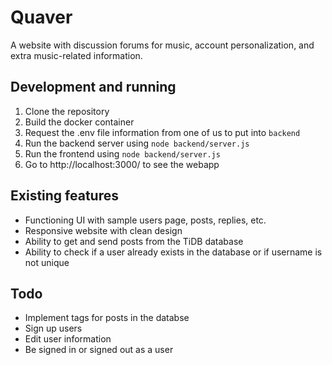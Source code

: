 # Quaver
A website with discussion forums for music, account personalization, and extra music-related information.

## Development and running
1. Clone the repository
2. Build the docker container
3. Request the .env file information from one of us to put into `backend`
4. Run the backend server using `node backend/server.js`
5. Run the frontend using `node backend/server.js`
6. Go to http://localhost:3000/ to see the webapp

## Existing features
* Functioning UI with sample users page, posts, replies, etc.
* Responsive website with clean design
* Ability to get and send posts from the TiDB database
* Ability to check if a user already exists in the database or if username is not unique

## Todo
* Implement tags for posts in the databse
* Sign up users
* Edit user information
* Be signed in or signed out as a user